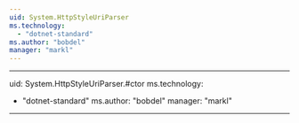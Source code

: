 ```yaml
---
uid: System.HttpStyleUriParser
ms.technology: 
  - "dotnet-standard"
ms.author: "bobdel"
manager: "markl"
---
```


---
uid: System.HttpStyleUriParser.#ctor
ms.technology: 
  - "dotnet-standard"
ms.author: "bobdel"
manager: "markl"
---
